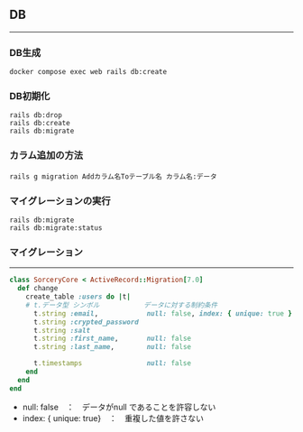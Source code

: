 ## DB

------

### DB生成

```
docker compose exec web rails db:create
```



### DB初期化

```
rails db:drop
rails db:create
rails db:migrate
```



### カラム追加の方法

```
rails g migration Addカラム名Toテーブル名 カラム名:データ
```



### マイグレーションの実行

```
rails db:migrate
rails db:migrate:status
```



### マイグレーション

------

```ruby
class SorceryCore < ActiveRecord::Migration[7.0]
  def change
    create_table :users do |t|
    # t.データ型 シンボル　　　　　　 データに対する制約条件
      t.string :email,            null: false, index: { unique: true }
      t.string :crypted_password
      t.string :salt
      t.string :first_name,       null: false
      t.string :last_name,        null: false

      t.timestamps                null: false
    end
  end
end
```

- null: false　：　データがnull であることを許容しない
- index:  { unique: true}　：　重複した値を許さない













